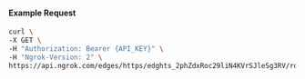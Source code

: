 <!-- Code generated for API Clients. DO NOT EDIT. -->

#### Example Request

```bash
curl \
-X GET \
-H "Authorization: Bearer {API_KEY}" \
-H "Ngrok-Version: 2" \
https://api.ngrok.com/edges/https/edghts_2phZdxRoc29liN4KVrSJleSg3RV/routes/edghtsrt_2phZdw8MPELYRIoXIhWeisGQr17/circuit_breaker
```
